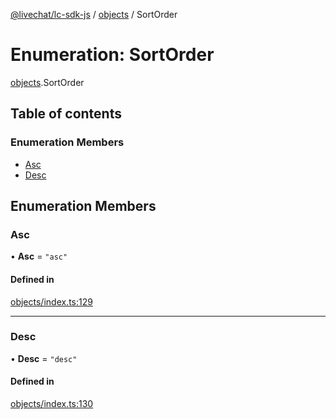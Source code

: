 [@livechat/lc-sdk-js](../README.md) / [objects](../modules/objects.md) / SortOrder

# Enumeration: SortOrder

[objects](../modules/objects.md).SortOrder

## Table of contents

### Enumeration Members

- [Asc](objects.SortOrder.md#asc)
- [Desc](objects.SortOrder.md#desc)

## Enumeration Members

### Asc

• **Asc** = ``"asc"``

#### Defined in

[objects/index.ts:129](https://github.com/livechat/lc-sdk-js/blob/7431f2f/src/objects/index.ts#L129)

___

### Desc

• **Desc** = ``"desc"``

#### Defined in

[objects/index.ts:130](https://github.com/livechat/lc-sdk-js/blob/7431f2f/src/objects/index.ts#L130)

